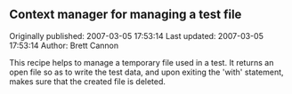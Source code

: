 ## Context manager for managing a test file

Originally published: 2007-03-05 17:53:14
Last updated: 2007-03-05 17:53:14
Author: Brett Cannon

This recipe helps to manage a temporary file used in a test.  It returns an open file so as to write the test data, and upon exiting the 'with' statement, makes sure that the created file is deleted.